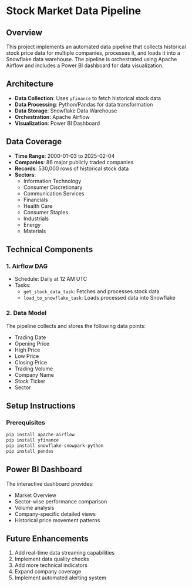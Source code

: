# Stock Market Data Pipeline

## Overview
This project implements an automated data pipeline that collects historical stock price data for multiple companies, processes it, and loads it into a Snowflake data warehouse. The pipeline is orchestrated using Apache Airflow and includes a Power BI dashboard for data visualization.

## Architecture
- **Data Collection**: Uses `yfinance` to fetch historical stock data
- **Data Processing**: Python/Pandas for data transformation
- **Data Storage**: Snowflake Data Warehouse
- **Orchestration**: Apache Airflow
- **Visualization**: Power BI Dashboard

## Data Coverage
- **Time Range**: 2000-01-03 to 2025-02-04
- **Companies**: 86 major publicly traded companies
- **Records**: 530,000 rows of historical stock data
- **Sectors**: 
  - Information Technology
  - Consumer Discretionary
  - Communication Services
  - Financials
  - Health Care
  - Consumer Staples
  - Industrials
  - Energy
  - Materials

## Technical Components

### 1. Airflow DAG
- Schedule: Daily at 12 AM UTC
- Tasks:
  - `get_stock_data_task`: Fetches and processes stock data
  - `load_to_snowflake_task`: Loads processed data into Snowflake

### 2. Data Model
The pipeline collects and stores the following data points:
- Trading Date
- Opening Price
- High Price
- Low Price
- Closing Price
- Trading Volume
- Company Name
- Stock Ticker
- Sector

## Setup Instructions

### Prerequisites
```bash
pip install apache-airflow
pip install yfinance
pip install snowflake-snowpark-python
pip install pandas
```

## Power BI Dashboard
The interactive dashboard provides:
- Market Overview
- Sector-wise performance comparison
- Volume analysis
- Company-specific detailed views
- Historical price movement patterns

## Future Enhancements
1. Add real-time data streaming capabilities
2. Implement data quality checks
3. Add more technical indicators
4. Expand company coverage
5. Implement automated alerting system
